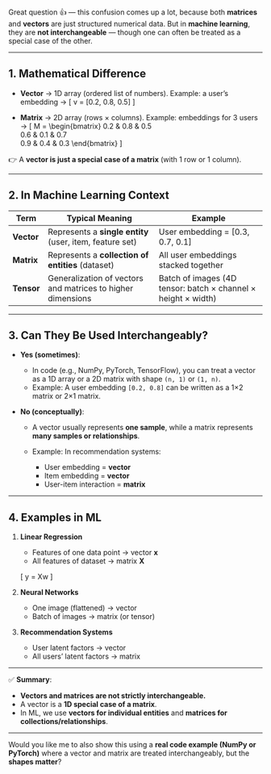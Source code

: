 Great question 👍 — this confusion comes up a lot, because both **matrices** and **vectors** are just structured numerical data. But in **machine learning**, they are **not interchangeable** — though one can often be treated as a special case of the other.

---

## **1. Mathematical Difference**

* **Vector** → 1D array (ordered list of numbers).
  Example: a user’s embedding →
  [
  v = [0.2, 0.8, 0.5]
  ]

* **Matrix** → 2D array (rows × columns).
  Example: embeddings for 3 users →
  [
  M =
  \begin{bmatrix}
  0.2 & 0.8 & 0.5 \
  0.6 & 0.1 & 0.7 \
  0.9 & 0.4 & 0.3
  \end{bmatrix}
  ]

👉 A **vector is just a special case of a matrix** (with 1 row or 1 column).

---

## **2. In Machine Learning Context**

| Term       | Typical Meaning                                             | Example                                                       |
| ---------- | ----------------------------------------------------------- | ------------------------------------------------------------- |
| **Vector** | Represents a **single entity** (user, item, feature set)    | User embedding = [0.3, 0.7, 0.1]                              |
| **Matrix** | Represents a **collection of entities** (dataset)           | All user embeddings stacked together                          |
| **Tensor** | Generalization of vectors and matrices to higher dimensions | Batch of images (4D tensor: batch × channel × height × width) |

---

## **3. Can They Be Used Interchangeably?**

* **Yes (sometimes)**:

  * In code (e.g., NumPy, PyTorch, TensorFlow), you can treat a vector as a 1D array or a 2D matrix with shape `(n, 1)` or `(1, n)`.
  * Example: A user embedding `[0.2, 0.8]` can be written as a 1×2 matrix or 2×1 matrix.

* **No (conceptually)**:

  * A vector usually represents **one sample**, while a matrix represents **many samples or relationships**.
  * Example: In recommendation systems:

    * User embedding = **vector**
    * Item embedding = **vector**
    * User-item interaction = **matrix**

---

## **4. Examples in ML**

1. **Linear Regression**

   * Features of one data point → vector **x**
   * All features of dataset → matrix **X**

   [
   y = Xw
   ]

2. **Neural Networks**

   * One image (flattened) → vector
   * Batch of images → matrix (or tensor)

3. **Recommendation Systems**

   * User latent factors → vector
   * All users’ latent factors → matrix

---

✅ **Summary**:

* **Vectors and matrices are not strictly interchangeable.**
* A vector is a **1D special case of a matrix**.
* In ML, we use **vectors for individual entities** and **matrices for collections/relationships**.

---

Would you like me to also show this using a **real code example (NumPy or PyTorch)** where a vector and matrix are treated interchangeably, but the **shapes matter**?
